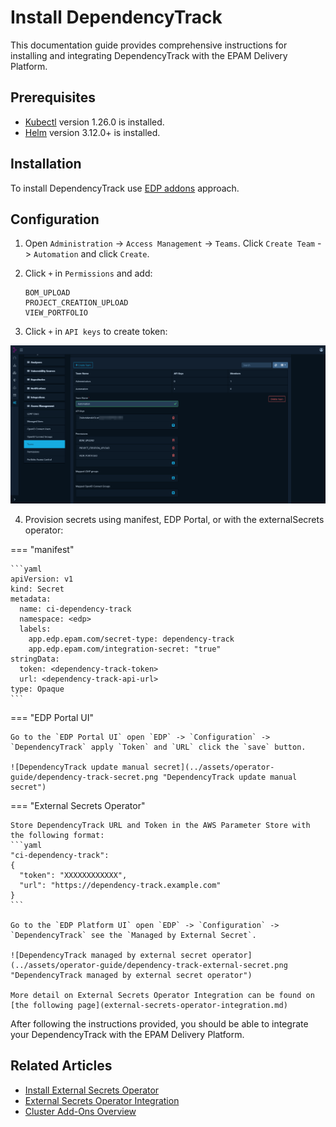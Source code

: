 # Install DependencyTrack

This documentation guide provides comprehensive instructions for installing and integrating DependencyTrack with the EPAM Delivery Platform.

## Prerequisites

* [Kubectl](https://v1-26.docs.kubernetes.io/releases/download/) version 1.26.0 is installed.
* [Helm](https://helm.sh) version 3.12.0+ is installed.

## Installation

To install DependencyTrack use [EDP addons](add-ons-overview.md) approach.

## Configuration

1. Open `Administration` -> `Access Management` -> `Teams`. Click `Create Team` -> `Automation` and click `Create`.

2. Click `+` in `Permissions` and add:

   ```
   BOM_UPLOAD
   PROJECT_CREATION_UPLOAD
   VIEW_PORTFOLIO
   ```

3. Click `+` in `API keys` to create token:

![DependencyTrack settings](../assets/operator-guide/dependency-track-token.png "DependencyTrack settings")

4. Provision secrets using manifest, EDP Portal, or with the externalSecrets operator:

=== "manifest"

    ```yaml
    apiVersion: v1
    kind: Secret
    metadata:
      name: ci-dependency-track
      namespace: <edp>
      labels:
        app.edp.epam.com/secret-type: dependency-track
        app.edp.epam.com/integration-secret: "true"
    stringData:
      token: <dependency-track-token>
      url: <dependency-track-api-url>
    type: Opaque
    ```

=== "EDP Portal UI"

    Go to the `EDP Portal UI` open `EDP` -> `Configuration` -> `DependencyTrack` apply `Token` and `URL` click the `save` button.

    ![DependencyTrack update manual secret](../assets/operator-guide/dependency-track-secret.png "DependencyTrack update manual secret")

=== "External Secrets Operator"

    Store DependencyTrack URL and Token in the AWS Parameter Store with the following format:
    ```yaml
    "ci-dependency-track":
    {
      "token": "XXXXXXXXXXXX",
      "url": "https://dependency-track.example.com"
    }
    ```

    Go to the `EDP Platform UI` open `EDP` -> `Configuration` -> `DependencyTrack` see the `Managed by External Secret`.

    ![DependencyTrack managed by external secret operator](../assets/operator-guide/dependency-track-external-secret.png "DependencyTrack managed by external secret operator")

    More detail on External Secrets Operator Integration can be found on [the following page](external-secrets-operator-integration.md)

After following the instructions provided, you should be able to integrate your DependencyTrack with the EPAM Delivery Platform.

## Related Articles

* [Install External Secrets Operator](install-external-secrets-operator.md)
* [External Secrets Operator Integration](external-secrets-operator-integration.md)
* [Cluster Add-Ons Overview](add-ons-overview.md)
